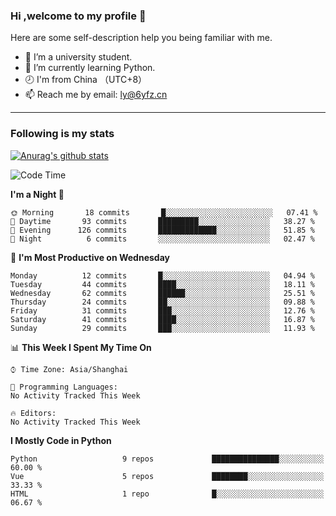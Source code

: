 ### Hi ,welcome to my profile 👋
Here are some self-description help you being familiar with me.
<!--
**liuyunfz/liuyunfz** is a ✨ _special_ ✨ repository because its `README.md` (this file) appears on your GitHub profile.
- 👯 I’m looking to collaborate on ...
- 🤔 I’m looking for help with ...
Here are some ideas to get you started:
-->
- 🏫 I’m a university student.
- 💪 I’m currently learning Python.
- 🕗 I'm from China （UTC+8）
- 📫 Reach me by email: [ly@6yfz.cn](mailto:ly@6yfz.cn)
  
---
### Following is my stats
  
[![Anurag's github stats](https://github-readme-stats.vercel.app/api?username=liuyunfz)](https://github.com/anuraghazra/github-readme-stats)
  
<!--START_SECTION:waka-->
![Code Time](http://img.shields.io/badge/Code%20Time-280%20hrs%205%20mins-blue)

**I'm a Night 🦉** 

```text
🌞 Morning       18 commits       █░░░░░░░░░░░░░░░░░░░░░░░░   07.41 % 
🌆 Daytime       93 commits       █████████░░░░░░░░░░░░░░░░   38.27 % 
🌃 Evening      126 commits       █████████████░░░░░░░░░░░░   51.85 % 
🌙 Night          6 commits       ░░░░░░░░░░░░░░░░░░░░░░░░░   02.47 % 

```
📅 **I'm Most Productive on Wednesday** 

```text
Monday          12 commits       █░░░░░░░░░░░░░░░░░░░░░░░░   04.94 % 
Tuesday         44 commits       ████░░░░░░░░░░░░░░░░░░░░░   18.11 % 
Wednesday       62 commits       ██████░░░░░░░░░░░░░░░░░░░   25.51 % 
Thursday        24 commits       ██░░░░░░░░░░░░░░░░░░░░░░░   09.88 % 
Friday          31 commits       ███░░░░░░░░░░░░░░░░░░░░░░   12.76 % 
Saturday        41 commits       ████░░░░░░░░░░░░░░░░░░░░░   16.87 % 
Sunday          29 commits       ███░░░░░░░░░░░░░░░░░░░░░░   11.93 % 

```


📊 **This Week I Spent My Time On** 

```text
⌚︎ Time Zone: Asia/Shanghai

💬 Programming Languages: 
No Activity Tracked This Week

🔥 Editors: 
No Activity Tracked This Week

```

**I Mostly Code in Python** 

```text
Python                   9 repos             ███████████████░░░░░░░░░░   60.00 % 
Vue                      5 repos             ████████░░░░░░░░░░░░░░░░░   33.33 % 
HTML                     1 repo              █░░░░░░░░░░░░░░░░░░░░░░░░   06.67 % 

```



<!--END_SECTION:waka-->
